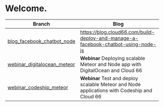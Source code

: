 Welcome.
=======

| Branch | Blog |
| --- | --- |
| [blog_facebook_chatbot_node](https://github.com/cloud66-samples/blog/tree/blog_facebook_chatbot_node) | https://blog.cloud66.com/build-deploy-and-manage-a-facebook-chatbot-using-node-js |
| [webinar_digitalocean_meteor](https://github.com/cloud66-samples/blog/tree/webinar_digitalocean_meteor) | **Webinar** Deploying scalable Meteor and Node app with DigitalOcean and Cloud 66 |
| [webinar_codeship_meteor](https://github.com/cloud66-samples/blog/tree/webinar_codeship_meteor) | **Webinar** Test and deploy scalable Meteor and Node applications with Codeship and Cloud 66 |
